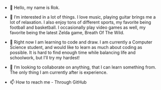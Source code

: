 - 👋 Hello, my name is Rok.
 
- 👀 I’m interested in a lot of things. I love music, playing guitar brings me a lot of relaxation. I also enjoy tons of
different sports, my favorite being football and basketball. I occasionally play video games as well, my favorite being the
latest Zelda game, Breath Of The Wild.

- 🌱 Right now I am learning to code and draw. I am currently a Computer Science student, and would like to learn as much about
coding as possible. It is hard to find enough time while balancing life and schoolwork, but I'll try my hardest!

- 💞️ I’m looking to collaborate on anything, that I can learn something from. The only thing I am currently after is experience.

- 📫 How to reach me - Through GitHub 

<!---
CloudDCrow/CloudDCrow is a ✨ special ✨ repository because its `README.md` (this file) appears on your GitHub profile.
You can click the Preview link to take a look at your changes.
--->
